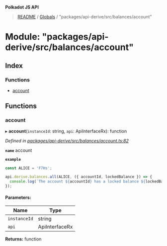 **Polkadot JS API**

> [README](../README.md) / [Globals](../globals.md) / "packages/api-derive/src/balances/account"

# Module: "packages/api-derive/src/balances/account"

## Index

### Functions

* [account](_packages_api_derive_src_balances_account_.md#account)

## Functions

### account

▸ **account**(`instanceId`: string, `api`: ApiInterfaceRx): function

*Defined in [packages/api-derive/src/balances/account.ts:82](https://github.com/polkadot-js/api/blob/ff59962c5/packages/api-derive/src/balances/account.ts#L82)*

**`name`** account

**`example`** 
<BR>

```javascript
const ALICE = 'F7Hs';

api.derive.balances.all(ALICE, ({ accountId, lockedBalance }) => {
  console.log(`The account ${accountId} has a locked balance ${lockedBalance} units.`);
});
```

#### Parameters:

Name | Type |
------ | ------ |
`instanceId` | string |
`api` | ApiInterfaceRx |

**Returns:** function

